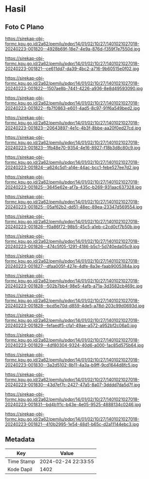 # Hasil

## Foto C Plano

https://sirekap-obj-formc.kpu.go.id/2a62/pemilu/pdpr/14/01/02/10/27/1401021027018-20240223-001820--4928b69f-18e7-4e9a-876d-f359f7e7550d.jpg

https://sirekap-obj-formc.kpu.go.id/2a62/pemilu/pdpr/14/01/02/10/27/1401021027018-20240223-001821--ce611dd7-da39-4bc2-a716-9b60515e0f02.jpg

https://sirekap-obj-formc.kpu.go.id/2a62/pemilu/pdpr/14/01/02/10/27/1401021027018-20240223-001822--1507ae8b-7441-4226-a936-8e8d49593090.jpg

https://sirekap-obj-formc.kpu.go.id/2a62/pemilu/pdpr/14/01/02/10/27/1401021027018-20240223-001822--fb7f0863-e601-4ad5-8c97-91f6a549bed2.jpg

https://sirekap-obj-formc.kpu.go.id/2a62/pemilu/pdpr/14/01/02/10/27/1401021027018-20240223-001823--20643897-4e1c-4b3f-8bbe-aa20f0ed27cd.jpg

https://sirekap-obj-formc.kpu.go.id/2a62/pemilu/pdpr/14/01/02/10/27/1401021027018-20240223-001823--1fb48e70-9354-4e16-8927-f18b3d8c80c9.jpg

https://sirekap-obj-formc.kpu.go.id/2a62/pemilu/pdpr/14/01/02/10/27/1401021027018-20240223-001824--a624c5d1-a14e-44ac-bcc1-febe527ee7d2.jpg

https://sirekap-obj-formc.kpu.go.id/2a62/pemilu/pdpr/14/01/02/10/27/1401021027018-20240223-001825--3645e62e-af7a-435c-b269-931aac637328.jpg

https://sirekap-obj-formc.kpu.go.id/2a62/pemilu/pdpr/14/01/02/10/27/1401021027018-20240223-001825--05af62b2-dd51-48ec-89ea-23347d569554.jpg

https://sirekap-obj-formc.kpu.go.id/2a62/pemilu/pdpr/14/01/02/10/27/1401021027018-20240223-001826--f0a86f72-98b5-45c5-a1eb-c2cd0cf7b50b.jpg

https://sirekap-obj-formc.kpu.go.id/2a62/pemilu/pdpr/14/01/02/10/27/1401021027018-20240223-001826--474c5f05-1291-4186-b5c1-5d740eda05c9.jpg

https://sirekap-obj-formc.kpu.go.id/2a62/pemilu/pdpr/14/01/02/10/27/1401021027018-20240223-001827--dfaa005f-427e-4dfe-8a3e-faab9005384a.jpg

https://sirekap-obj-formc.kpu.go.id/2a62/pemilu/pdpr/14/01/02/10/27/1401021027018-20240223-001828--502b7bb4-98e5-4afb-a71a-3d3582cb469c.jpg

https://sirekap-obj-formc.kpu.go.id/2a62/pemilu/pdpr/14/01/02/10/27/1401021027018-20240223-001828--bcd5e70d-d859-4de5-a78d-203c99d0693d.jpg

https://sirekap-obj-formc.kpu.go.id/2a62/pemilu/pdpr/14/01/02/10/27/1401021027018-20240223-001829--fefaedf5-cfa1-49ae-a572-a952bf2c06a0.jpg

https://sirekap-obj-formc.kpu.go.id/2a62/pemilu/pdpr/14/01/02/10/27/1401021027018-20240223-001829--4df80304-9324-40d6-a000-1ac85d575b64.jpg

https://sirekap-obj-formc.kpu.go.id/2a62/pemilu/pdpr/14/01/02/10/27/1401021027018-20240223-001830--3a2d5102-8b11-4a3a-b9ff-9cd1644d8fc5.jpg

https://sirekap-obj-formc.kpu.go.id/2a62/pemilu/pdpr/14/01/02/10/27/1401021027018-20240223-001830--43d7ef7c-2427-47a5-8a07-3dddd7da5d7f.jpg

https://sirekap-obj-formc.kpu.go.id/2a62/pemilu/pdpr/14/01/02/10/27/1401021027018-20240223-001831--bd4b1f1c-b43e-4e05-9525-4888134c0246.jpg

https://sirekap-obj-formc.kpu.go.id/2a62/pemilu/pdpr/14/01/02/10/27/1401021027018-20240223-001821--410b2995-1e54-48d1-b65c-d2a11144ebc3.jpg


## Metadata

| Key        | Value               |
| ---------- | ------------------- |
| Time Stamp | 2024-02-24 22:33:55 |
| Kode Dapil | 1402                |



